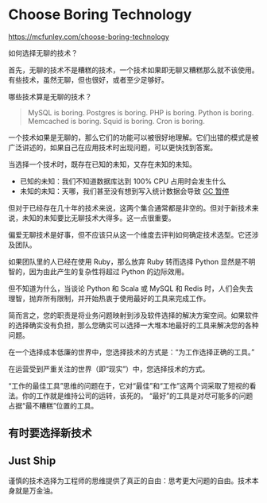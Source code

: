 # Choose Boring Technology

https://mcfunley.com/choose-boring-technology

如何选择无聊的技术？

首先，无聊的技术不是糟糕的技术，一个技术如果即无聊又糟糕那么就不该使用。有些技术，虽然无聊，但也很好，或者至少足够好。

哪些技术算是无聊的技术？

> MySQL is boring. Postgres is boring. PHP is boring. Python is boring. Memcached is boring. Squid is boring. Cron is boring.

一个技术如果是无聊的，那么它们的功能可以被很好地理解。它们出错的模式是被广泛讲述的，如果自己在应用技术时出现问题，可以更快找到答案。

当选择一个技术时，既存在已知的未知，又存在未知的未知。

- 已知的未知：我们不知道数据库达到 100% CPU 占用时会发生什么
- 未知的未知：天哪，我们甚至没有想到写入统计数据会导致 [GC 暂停](https://www.evanjones.ca/jvm-mmap-pause.html)

但对于已经存在几十年的技术来说，这两个集合通常都是非空的。但对于新技术来说，未知的未知要比无聊技术大得多。这一点很重要。

偏爱无聊技术是好事，但不应该只从这一个维度去评判如何确定技术选型。它还涉及团队。

如果团队里的人已经在使用 Ruby，那么放弃 Ruby 转而选择 Python 显然是不明智的，因为由此产生的复杂性将超过 Python 的边际效用。

但不知道为什么，当谈论 Python 和 Scala 或 MySQL 和 Redis 时，人们会失去理智，抛弃所有限制，并开始热衷于使用最好的工具来完成工作。

简而言之，您的职责是将业务问题映射到涉及软件选择的解决方案空间。如果软件的选择确实没有负担，那么您确实可以选择一大堆本地最好的工具来解决您的各种问题。

在一个选择成本低廉的世界中，您选择技术的方式是：“为工作选择正确的工具。”

在运营受到严重关注的世界（即“现实”）中，您选择技术的方式。

“工作的最佳工具”思维的问题在于，它对“最佳”和“工作”这两个词采取了短视的看法。你的工作就是维持公司的运转，该死的。 “最好”的工具是对尽可能多的问题占据“最不糟糕”位置的工具。

## 有时要选择新技术

## Just Ship

谨慎的技术选择为工程师的思维提供了真正的自由：思考更大问题的自由。技术本身就是万金油。
